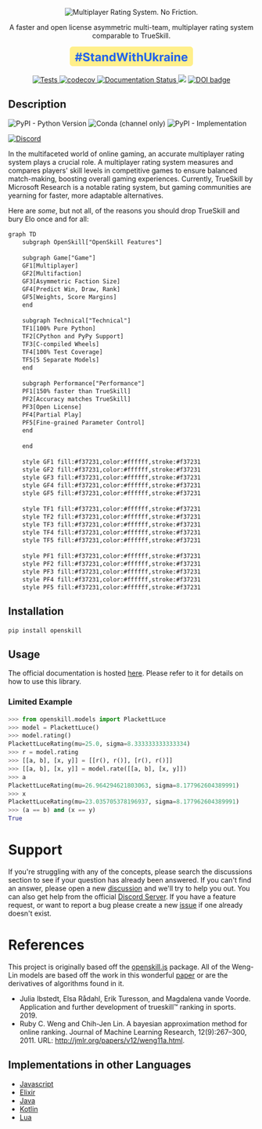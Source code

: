 <p align="center" style="text-align: center">
<picture>
  <source media="(prefers-color-scheme: dark)" srcset="https://i.imgur.com/7yAVFkZ.png">
  <source media="(prefers-color-scheme: light)" srcset="https://i.imgur.com/UvrkUF3.png">
  <img alt="Multiplayer Rating System. No Friction." src="https://i.imgur.com/QJUy18S.png">
</picture>
</p>

<p align="center" style="text-align: center">A faster and open license asymmetric multi-team, multiplayer rating system comparable to TrueSkill.</p>

<p align="center" style="text-align: center">
    <a href="https://stand-with-ukraine.pp.ua">
        <img
            src="https://raw.githubusercontent.com/vshymanskyy/StandWithUkraine/main/badges/StandWithUkraine.svg"
            alt="Stand With Ukraine"
        />
    </a>
</p>

<p align="center" style="text-align: center">
    <a
        href="https://github.com/vivekjoshy/openskill.py/actions/workflows/main.yml">
            <img
                src="https://github.com/vivekjoshy/openskill.py/actions/workflows/main.yml/badge.svg"
                alt="Tests"
    />
    </a>
    <a
        href="https://codecov.io/gh/vivekjoshy/openskill.py">
            <img
                src="https://codecov.io/gh/vivekjoshy/openskill.py/branch/main/graph/badge.svg?token=Ep07QEelsi"
                alt="codecov" />
    <a
        href="https://openskill.me/en/latest/?badge=latest">
            <img
                src="https://readthedocs.org/projects/openskillpy/badge/?version=latest"
                    alt="Documentation Status"
            />
    </a>
    <img
        src="https://img.shields.io/github/all-contributors/vivekjoshy/openskill.py/main"
    />
    <a style="border-width:0" href="https://doi.org/10.21105/joss.05901">
      <img src="https://joss.theoj.org/papers/10.21105/joss.05901/status.svg" alt="DOI badge" >
    </a>
</p>



## Description

![PyPI - Python Version](https://img.shields.io/pypi/pyversions/openskill) ![Conda (channel only)](https://anaconda.org/conda-forge/openskill/badges/version.svg) ![PyPI - Implementation](https://img.shields.io/pypi/implementation/openskill)

[![Discord](https://img.shields.io/discord/1127581396345556994?logo=discord&label=Official%20Discord%20Server&color=%235865F2&link=https%3A%2F%2Fdiscord.com%2Finvite%2F4JNDeHMYkM)](https://discord.com/invite/4JNDeHMYkM)

In the multifaceted world of online gaming, an accurate multiplayer rating system plays a crucial role. A multiplayer rating system measures and compares players' skill levels in competitive games to ensure balanced match-making, boosting overall gaming experiences. Currently, TrueSkill by Microsoft Research is a notable rating system, but gaming communities are yearning for faster, more adaptable alternatives.

Here are *some*, but not all, of the reasons you should drop TrueSkill
and bury Elo once and for all:

```mermaid
graph TD
    subgraph OpenSkill["OpenSkill Features"]

    subgraph Game["Game"]
    GF1[Multiplayer]
    GF2[Multifaction]
    GF3[Asymmetric Faction Size]
    GF4[Predict Win, Draw, Rank]
    GF5[Weights, Score Margins]
    end

    subgraph Technical["Technical"]
    TF1[100% Pure Python]
    TF2[CPython and PyPy Support]
    TF3[C-compiled Wheels]
    TF4[100% Test Coverage]
    TF5[5 Separate Models]
    end

    subgraph Performance["Performance"]
    PF1[150% faster than TrueSkill]
    PF2[Accuracy matches TrueSkill]
    PF3[Open License]
    PF4[Partial Play]
    PF5[Fine-grained Parameter Control]
    end

    end

    style GF1 fill:#f37231,color:#ffffff,stroke:#f37231
    style GF2 fill:#f37231,color:#ffffff,stroke:#f37231
    style GF3 fill:#f37231,color:#ffffff,stroke:#f37231
    style GF4 fill:#f37231,color:#ffffff,stroke:#f37231
    style GF5 fill:#f37231,color:#ffffff,stroke:#f37231

    style TF1 fill:#f37231,color:#ffffff,stroke:#f37231
    style TF2 fill:#f37231,color:#ffffff,stroke:#f37231
    style TF3 fill:#f37231,color:#ffffff,stroke:#f37231
    style TF4 fill:#f37231,color:#ffffff,stroke:#f37231
    style TF5 fill:#f37231,color:#ffffff,stroke:#f37231

    style PF1 fill:#f37231,color:#ffffff,stroke:#f37231
    style PF2 fill:#f37231,color:#ffffff,stroke:#f37231
    style PF3 fill:#f37231,color:#ffffff,stroke:#f37231
    style PF4 fill:#f37231,color:#ffffff,stroke:#f37231
    style PF5 fill:#f37231,color:#ffffff,stroke:#f37231
```


## Installation
```shell
pip install openskill
```

## Usage

The official documentation is hosted [here](https://openskill.me/en/stable/).
Please refer to it for details on how to use this library.

### Limited Example

```python
>>> from openskill.models import PlackettLuce
>>> model = PlackettLuce()
>>> model.rating()
PlackettLuceRating(mu=25.0, sigma=8.333333333333334)
>>> r = model.rating
>>> [[a, b], [x, y]] = [[r(), r()], [r(), r()]]
>>> [[a, b], [x, y]] = model.rate([[a, b], [x, y]])
>>> a
PlackettLuceRating(mu=26.964294621803063, sigma=8.177962604389991)
>>> x
PlackettLuceRating(mu=23.035705378196937, sigma=8.177962604389991)
>>> (a == b) and (x == y)
True
```

# Support
If you're struggling with any of the concepts, please search the discussions section to see if your question has already been answered.
If you can't find an answer, please open a new [discussion](https://github.com/vivekjoshy/openskill.py/discussions) and we'll try to help you out.
You can also get help from the official [Discord Server](https://discord.com/invite/4JNDeHMYkM). If you have a feature request, or want to report
a bug please create a new [issue](https://github.com/vivekjoshy/openskill.py/issues/new/choose) if one already doesn't exist.

# References
This project is originally based off the [openskill.js](https://github.com/philihp/openskill.js) package. All of the Weng-Lin models are based off the work in this wonderful [paper](https://jmlr.org/papers/v12/weng11a.html) or are the derivatives of algorithms found in it.

- Julia Ibstedt, Elsa Rådahl, Erik Turesson, and Magdalena vande Voorde. Application and further development of trueskill™ ranking in sports. 2019.
- Ruby C. Weng and Chih-Jen Lin. A bayesian approximation method for online ranking. Journal of Machine Learning Research, 12(9):267–300, 2011. URL: http://jmlr.org/papers/v12/weng11a.html.

## Implementations in other Languages
- [Javascript](https://github.com/philihp/openskill.js)
- [Elixir](https://github.com/philihp/openskill.ex)
- [Java](https://github.com/pocketcombats/openskill-java)
- [Kotlin](https://github.com/brezinajn/openskill.kt)
- [Lua](https://github.com/bstummer/openskill.lua)
